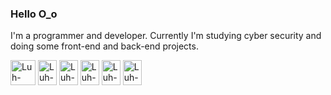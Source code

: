 ### Hello O_o

I'm a programmer and developer.
Currently I'm studying cyber security and doing some front-end and back-end projects.

<div style="display: inline-block">
  <img align="center" alt="Luh-RUS" width="40" height="40" src="https://cdn.jsdelivr.net/gh/devicons/devicon/icons/rust/rust-plain.svg" />
  <img align="center" alt="Luh-PY" width="30" height="40" src="https://cdn.jsdelivr.net/gh/devicons/devicon/icons/python/python-plain.svg" />
  <img align="center" alt="Luh-PY" width="30" height="40" src="https://cdn.jsdelivr.net/gh/devicons/devicon/icons/react/react-original.svg" />
  <img align="center" alt="Luh-TS" width="30" height="40" src="https://cdn.jsdelivr.net/gh/devicons/devicon/icons/typescript/typescript-original.svg" />
  <img align="center" alt="Luh-JS" width="30" height="40" src="https://cdn.jsdelivr.net/gh/devicons/devicon/icons/javascript/javascript-original.svg" />
  <img align="center" alt="Luh-ND" width="30" height="40" src="https://cdn.jsdelivr.net/gh/devicons/devicon/icons/nodejs/nodejs-original.svg" />
</div>
